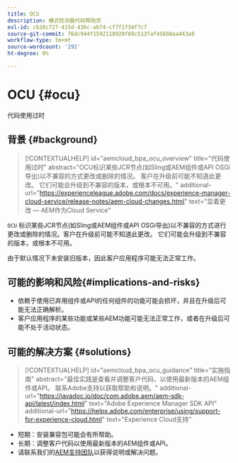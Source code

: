 ```yaml
---
title: OCU
description: 模式检测器代码帮助页
exl-id: cb28c727-415d-436c-ab74-cf7f1f34f7c7
source-git-commit: 76dc944f1592118920f89c513faf456b8aa443a9
workflow-type: tm+mt
source-wordcount: '292'
ht-degree: 0%

---
```


# OCU {#ocu}

代码使用过时

## 背景 {#background}

>[!CONTEXTUALHELP]
>id="aemcloud_bpa_ocu_overview"
>title="代码使用过时"
>abstract="OCU标识某些JCR节点(如Sling或AEM组件或API OSGi导出)以不兼容的方式更改或删除的情况。 客户在升级前可能不知道此更改。 它们可能会升级到不兼容的版本，或根本不可用。"
>additional-url="https://experienceleague.adobe.com/docs/experience-manager-cloud-service/release-notes/aem-cloud-changes.html" text="显着更改 — AEM作为Cloud Service"

`OCU` 标识某些JCR节点(如Sling或AEM组件或API OSGi导出)以不兼容的方式进行更改或删除的情况。客户在升级前可能不知道此更改。 它们可能会升级到不兼容的版本，或根本不可用。

由于默认情况下未安装旧版本，因此客户应用程序可能无法正常工作。

## 可能的影响和风险{#implications-and-risks}

* 依赖于使用已弃用组件或API的任何组件的功能可能会损坏，并且在升级后可能无法正确解析。
* 客户应用程序的某些功能或某些AEM功能可能无法正常工作，或者在升级后可能不处于活动状态。

## 可能的解决方案 {#solutions}

>[!CONTEXTUALHELP]
>id="aemcloud_bpa_ocu_guidance"
>title="实施指南"
>abstract="最佳实践是查看并调整客户代码，以使用最新版本的AEM组件或API。 联系Adobe支持以获取帮助和说明。"
>additional-url="https://javadoc.io/doc/com.adobe.aem/aem-sdk-api/latest/index.html" text="Adobe Experience Manager SDK API"
>additional-url="https://helpx.adobe.com/enterprise/using/support-for-experience-cloud.html" text="Experience Cloud支持"

* 短期：安装兼容包可能会有所帮助。
* 长期：调整客户代码以使用最新版本的AEM组件或API。
* 请联系我们的[AEM支持团队](https://helpx.adobe.com/enterprise/using/support-for-experience-cloud.html)以获得说明或解决问题。
